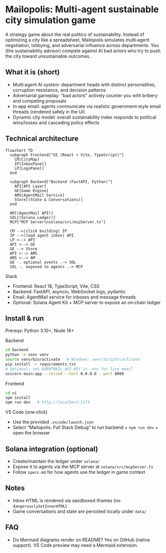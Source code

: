# Mailopolis: Multi‑agent sustainable city simulation game

A strategy game about the real politics of sustainability. Instead of optimizing a city like a spreadsheet, Mailopolis simulates multi‑agent negotiation, lobbying, and adversarial influence across departments. You (the sustainability advisor) compete against AI bad actors who try to push the city toward unsustainable outcomes.

## What it is (short)
- Multi‑agent AI system: department heads with distinct personalities, corruption resistance, and decision patterns
- Adversarial gameplay: “bad actors” actively counter you with bribery and competing proposals
- In‑app email: agents communicate via realistic government‑style email threads (rendered safely in the UI)
- Dynamic city model: overall sustainability index responds to political wins/losses and cascading policy effects

## Technical architecture
```mermaid
flowchart TD
  subgraph Frontend["UI (React + Vite, TypeScript)"]
    CM[CityMap]
    IP[InboxPanel]
    LP[LogsPanel]
  end

  subgraph Backend["Backend (FastAPI, Python)"]
    API[API Layer]
    GE[Game Engine]
    AMS[AgentMail Service]
    Store[(State & Conversations)]
  end

  AM[(AgentMail API)]
  SOL[(Solana Ledger)]
  MCP["MCP Server\nsolana/src/mcpServer.ts"]

  CM -->|click building| IP
  IP -->|load agent inbox| API
  LP <--> API
  API <--> GE
  GE --> Store
  API <--> AMS
  AMS <--> AM
  GE -. optional events .-> SOL
  SOL -. exposed to agents .-> MCP
```

Stack
- Frontend: React 18, TypeScript, Vite, CSS
- Backend: FastAPI, asyncio, WebSocket logs, pydantic
- Email: AgentMail service for inboxes and message threads
- Optional: Solana Agent Kit + MCP server to expose an on‑chain ledger

## Install & run
Prereqs: Python 3.10+, Node 18+

Backend
```bash
cd backend
python -m venv venv
source venv/bin/activate   # Windows: venv\Scripts\activate
pip install -r requirements.txt
# Optional: set AGENTMAIL_API_KEY in .env for live email
uvicorn main:app --reload --host 0.0.0.0 --port 8000
```

Frontend
```bash
cd ui
npm install
npm run dev   # http://localhost:5173
```

VS Code (one‑click)
- Use the provided `.vscode/launch.json`
- Select “Mailopolis: Full Stack Debug” to run backend + `npm run dev` + open the browser

## Solana integration (optional)
- Create/maintain the ledger under `solana/`
- Expose it to agents via the MCP server at `solana/src/mcpServer.ts`
- Follow `specs.md` for how agents use the ledger in game context

## Notes
- Inbox HTML is rendered via sandboxed iframes (no `dangerouslySetInnerHTML`)
- Game conversations and state are persisted locally under `data/`

## FAQ
- Do Mermaid diagrams render on README? Yes on GitHub (native support). VS Code preview may need a Mermaid extension.
